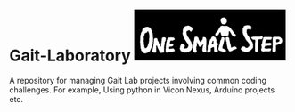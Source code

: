 # Gait-Laboratory ![Gait Lab Logo](https://github.com/ASkGait/Gait-Laboratory/blob/ASkGait-patch-1/LabLogo.png)

A repository for managing Gait Lab projects involving common coding challenges. For example, Using python in Vicon Nexus, Arduino projects etc.
